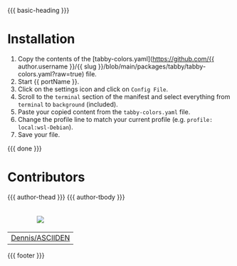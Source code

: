 {{{ basic-heading }}}

# Installation
1. Copy the contents of the [tabby-colors.yaml](https://github.com/{{ author.username }}/{{ slug }}/blob/main/packages/tabby/tabby-colors.yaml?raw=true) file.
2. Start {{ portName }}.
3. Click on the settings icon and click on `Config File`.
4. Scroll to the `terminal` section of the manifest and select everything from `terminal` to `background` (included).
5. Paste your copied content from the `tabby-colors.yaml` file.
6. Change the profile line to match your current profile (e.g. `profile: local:wsl-Debian`).
7. Save your file.

{{{ done }}}

# Contributors
<table>
  <thead>
    <tr>
      <td valign="bottom"><p align="center">
        <a href="https://github.com/asciiden">
          <img src="https://github.com/asciiden.png?size=100" align="center" />
        </a>
      </p></td>
      {{{ author-thead }}}
    </tr>
  </thead>

  <tbody>
    <tr>
      <td><a href="https://github.com/asciiden">Dennis/ASCIIDEN</a></td>
      {{{ author-tbody }}}
    </tr>
  </tbody>
</table>

{{{ footer }}}